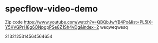 # specflow-video-demo
Zip code
https://www.youtube.com/watch?v=QBQbJwYB4Po&list=PL5lX-Y5KVGPrH8g6ONpgpPSe8Z1Sh4vDg&index=2
weqweqwesq



2132125314564564654
